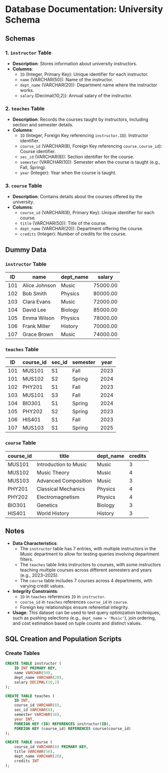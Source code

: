# Database Documentation: University Schema

## Schemas

### 1. `instructor` Table
- **Description**: Stores information about university instructors.
- **Columns**:
  - `ID` (Integer, Primary Key): Unique identifier for each instructor.
  - `name` (VARCHAR(50)): Name of the instructor.
  - `dept_name` (VARCHAR(20)): Department name where the instructor works.
  - `salary` (Decimal(10,2)): Annual salary of the instructor.

### 2. `teaches` Table
- **Description**: Records the courses taught by instructors, including section and semester details.
- **Columns**:
  - `ID` (Integer, Foreign Key referencing `instructor.ID`): Instructor identifier.
  - `course_id` (VARCHAR(8), Foreign Key referencing `course.course_id`): Course identifier.
  - `sec_id` (VARCHAR(8)): Section identifier for the course.
  - `semester` (VARCHAR(10)): Semester when the course is taught (e.g., Fall, Spring).
  - `year` (Integer): Year when the course is taught.

### 3. `course` Table
- **Description**: Contains details about the courses offered by the university.
- **Columns**:
  - `course_id` (VARCHAR(8), Primary Key): Unique identifier for each course.
  - `title` (VARCHAR(50)): Title of the course.
  - `dept_name` (VARCHAR(20)): Department offering the course.
  - `credits` (Integer): Number of credits for the course.

## Dummy Data

### `instructor` Table
| ID  | name            | dept_name | salary  |
|-----|-----------------|-----------|---------|
| 101 | Alice Johnson   | Music     | 75000.00|
| 102 | Bob Smith       | Physics   | 80000.00|
| 103 | Clara Evans     | Music     | 72000.00|
| 104 | David Lee       | Biology   | 85000.00|
| 105 | Emma Wilson     | Physics   | 78000.00|
| 106 | Frank Miller    | History   | 70000.00|
| 107 | Grace Brown     | Music     | 74000.00|

### `teaches` Table
| ID  | course_id | sec_id | semester | year |
|-----|-----------|--------|----------|------|
| 101 | MUS101    | S1     | Fall     | 2023 |
| 101 | MUS102    | S2     | Spring   | 2024 |
| 102 | PHY201    | S1     | Fall     | 2023 |
| 103 | MUS101    | S3     | Fall     | 2024 |
| 104 | BIO301    | S1     | Spring   | 2024 |
| 105 | PHY202    | S2     | Spring   | 2023 |
| 106 | HIS401    | S1     | Fall     | 2023 |
| 107 | MUS103    | S1     | Spring   | 2025 |

### `course` Table
| course_id | title              | dept_name | credits |
|-----------|---------------------|-----------|---------|
| MUS101    | Introduction to Music | Music     | 3       |
| MUS102    | Music Theory        | Music     | 4       |
| MUS103    | Advanced Composition| Music     | 3       |
| PHY201    | Classical Mechanics | Physics   | 4       |
| PHY202    | Electromagnetism    | Physics   | 4       |
| BIO301    | Genetics            | Biology   | 3       |
| HIS401    | World History       | History   | 3       |

## Notes
- **Data Characteristics**:
  - The `instructor` table has 7 entries, with multiple instructors in the Music department to allow for testing queries involving department filters.
  - The `teaches` table links instructors to courses, with some instructors teaching multiple courses across different semesters and years (e.g., 2023–2025).
  - The `course` table includes 7 courses across 4 departments, with varying credit values.
- **Integrity Constraints**:
  - `ID` in `teaches` references `ID` in `instructor`.
  - `course_id` in `teaches` references `course_id` in `course`.
  - Foreign key relationships ensure referential integrity.
- **Usage**: This dataset can be used to test query optimization techniques, such as pushing selections (e.g., `dept_name = 'Music'`), join ordering, and cost estimation based on tuple counts and distinct values.

## SQL Creation and Population Scripts

### Create Tables
```sql
CREATE TABLE instructor (
    ID INT PRIMARY KEY,
    name VARCHAR(50),
    dept_name VARCHAR(20),
    salary DECIMAL(10,2)
);

CREATE TABLE teaches (
    ID INT,
    course_id VARCHAR(8),
    sec_id VARCHAR(8),
    semester VARCHAR(10),
    year INT,
    FOREIGN KEY (ID) REFERENCES instructor(ID),
    FOREIGN KEY (course_id) REFERENCES course(course_id)
);

CREATE TABLE course (
    course_id VARCHAR(8) PRIMARY KEY,
    title VARCHAR(50),
    dept_name VARCHAR(20),
    credits INT
);